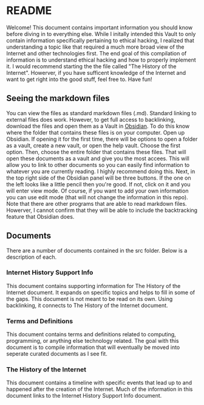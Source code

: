 # README
Welcome! This document contains important information you should know before diving in to everything else. While I initally intended this Vault to only contain information specifically pertaining to ethical hacking, I realized that understanding a topic like that required a much more broad view of the Internet and other technologies first. The end goal of this compilation of information is to understand ethical hacking and how to properly implement it. I would recommend starting the the file called "The History of the Internet". Howerver, if you have sufficent knowledge of the Internet and want to get right into the good stuff, feel free to. Have fun!

## Seeing the markdown files
You can view the files as standard markdown files (.md). Standard linking to external files does work. However, to get full access to backlinking, download the files and open them as a Vault in [Obsidian](https://obsidian.md). To do this know where the folder that contains these files is on your computer. Open up Obsidian. If opening it for the first time, there will be options to open a folder as a vault, create a new vault, or open the help vault. Choose the first option. Then, choose the entire folder that contains these files. That will open these documents as a vault and give you the most accees. This will allow you to link to other documents so you can easily find information to whatever you are currently reading. I highly recommend doing this. Next, in the top right side of the Obsidian panel will be three buttons. If the one on the left looks like a little pencil then you're good. If not, click on it and you will enter view mode. Of course, if you want to add your own information you can use edit mode (that will not change the information in this repo). Note that there are other programs that are able to read markdown files. Howerver, I cannot confirm that they will be able to include the backtracking feature that Obsidian does.

## Documents
There are a number of documents contained in the src folder. Below is a description of each.

### Internet History Support Info
This document contains supporting information for The History of the Internet document. It expands on specific topics and helps to fill in some of the gaps. This document is not meant to be read on its own. Using backlinking, it connects to The History of the Internet document.

### Terms and Definitions
This document contains terms and definitions related to computing, programming, or anything else technology related. The goal with this document is to compile information that will eventually be moved into seperate curated documents as I see fit. 

### The History of the Internet
This document contains a timeline with specific events that lead up to and happened after the creation of the Internet. Much of the information in this document links to the Internet History Support Info document. 
